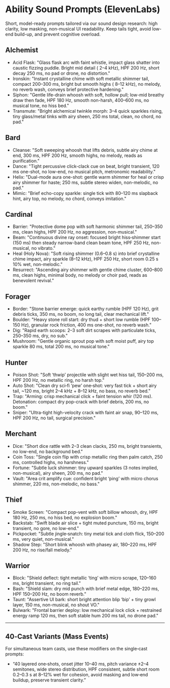 # Ability Sound Prompts (ElevenLabs)

Short, model-ready prompts tailored via our sound design research: high clarity, low masking, non-musical UI
readability. Keep tails tight, avoid low-end build-up, and prevent cognitive overload.

## Alchemist

- Acid Flask: "Glass flask arc with faint whistle, impact glass shatter into caustic fizzing puddle. Bright mid detail (
  2–4 kHz), HPF 200 Hz, short decay 250 ms, no pad or drone, no distortion."
- Ironskin: "Instant crystalline chime with soft metallic shimmer tail, compact 200–300 ms, bright but smooth highs (
  8–12 kHz), no melody, no reverb wash, conveys brief protective hardening."
- Siphon: "Gentle life-drain whoosh with soft, hollow pull; low-mid breathy draw then fade, HPF 180 Hz, smooth
  non-harsh, 400–600 ms, no musical tone, no hiss bed."
- Transmute: "Bright alchemical twinkle morph: 3–4 quick sparkles rising, tiny glass/metal tinks with airy sheen, 250 ms
  total, clean, no chord, no pad."

## Bard

- Cleanse: "Soft sweeping whoosh that lifts debris, subtle airy chime at end, 300 ms, HPF 200 Hz, smooth highs, no
  melody, reads as purification."
- Dance: "Tight percussive click-clack cue on beat, bright transient, 120 ms one-shot, no low-end, no musical pitch,
  metronomic readability."
- Helix: "Dual-mode aura one-shot: gentle warm shimmer for heal or crisp airy shimmer for haste; 250 ms, subtle stereo
  widen, non-melodic, no pad."
- Mimic: "Brief echo-copy sparkle: single tick with 80–120 ms slapback hint, airy top, no melody, no chord, conveys
  imitation."

## Cardinal

- Barrier: "Protective dome pop with soft harmonic shimmer tail, 250–350 ms, clean highs, HPF 200 Hz, no aggression,
  non-musical."
- Beam: "Continuous divine ray onset: focused bright hiss‑shimmer start (150 ms) then steady narrow-band clean beam
  tone, HPF 250 Hz, non-musical, no vibrato."
- Heal (Holy Nova): "Soft rising shimmer (0.6–0.8 s) into brief crystalline chime impact, airy sparkle (8–12 kHz), HPF
  250 Hz, short room 0.25 s 10% wet, non-melodic."
- Resurrect: "Ascending airy shimmer with gentle chime cluster, 600–800 ms, clean highs, minimal body, no melody or
  choir pad, reads as benevolent revival."

## Forager

- Border: "Stone barrier emerge: quick earthy rumble (HPF 120 Hz), grit debris ticks, 350 ms, no boom, no long tail,
  clear mechanical lift."
- Boulder: "Heavy stone roll start: dry thud + short low rumble (HPF 100–150 Hz), granular rock friction, 400 ms
  one-shot, no reverb wash."
- Dig: "Rapid earth scoops: 2–3 soft dirt scrapes with particulate ticks, 250–350 ms, dry, no sub."
- Mushroom: "Gentle organic sprout pop with soft moist puff, airy top sparkle 80 ms, total 200 ms, no musical tone."

## Hunter

- Poison Shot: "Soft ‘thwip’ projectile with slight wet hiss tail, 150–200 ms, HPF 200 Hz, no metallic ring, no harsh
  top."
- Auto Shot: "Clean dry sci‑fi ‘pew’ one‑shot: very fast tick + short airy tail, ~120 ms, bright 2–4 kHz + 8–12 kHz, no
  bass, no reverb bed."
- Trap: "Arming: crisp mechanical click + faint tension whir (120 ms). Detonation: compact dry pop-crack with brief
  debris, 200 ms, no boom."
- Sniper: "Ultra-tight high-velocity crack with faint air snap, 90–120 ms, HPF 200 Hz, no tail, surgical precision."

## Merchant

- Dice: "Short dice rattle with 2–3 clean clacks, 250 ms, bright transients, no low-end, no background bed."
- Coin Toss: "Single coin flip with crisp metallic ring then palm catch, 250 ms, controlled highs, no harshness."
- Fortune: "Subtle luck shimmer: tiny upward sparkles (3 notes implied, non-musical), airy sheen, 200 ms, no pad."
- Vault: "Area crit amplify cue: confident bright ‘ping’ with micro chorus shimmer, 220 ms, non-melodic, no bass."

## Thief

- Smoke Screen: "Compact pop-vent with soft billow whoosh, dry, HPF 180 Hz, 250 ms, no hiss bed, no explosion boom."
- Backstab: "Swift blade air slice + tight muted puncture, 150 ms, bright transient, no gore, no low-end."
- Pickpocket: "Subtle jingle‑snatch: tiny metal tick and cloth flick, 150–200 ms, very quiet, non-musical."
- Shadow Step: "Short blink whoosh with phasey air, 180–220 ms, HPF 200 Hz, no rise/fall melody."

## Warrior

- Block: "Shield deflect: tight metallic ‘ting’ with micro scrape, 120–160 ms, bright transient, no ring tail."
- Bash: "Shield slam: dry mid punch with brief metal edge, 180–220 ms, HPF 150–200 Hz, no boom reverb."
- Taunt: "Assertive UI bark: short bright attention blip ‘bip’ + tiny growl layer, 150 ms, non-musical, no shout VO."
- Bulwark: "Frontal barrier deploy: low mechanical lock click + restrained energy ramp 120 ms, then soft stable hum 200
  ms tail, no drone pad."

---

## 40‑Cast Variants (Mass Events)

For simultaneous team casts, use these modifiers on the single‑cast prompts:

- “40 layered one‑shots, onset jitter 10–40 ms, pitch variance ±2–4 semitones, wide stereo distribution, HPF consistent,
  subtle short room 0.2–0.3 s at 8–12% wet for cohesion, avoid masking and low‑end buildup, preserve transient clarity.”

